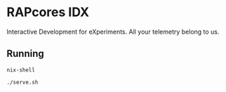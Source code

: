 # RAPcores IDX

Interactive Development for eXperiments. 
All your telemetry belong to us.

## Running

```
nix-shell
```

```
./serve.sh
```

